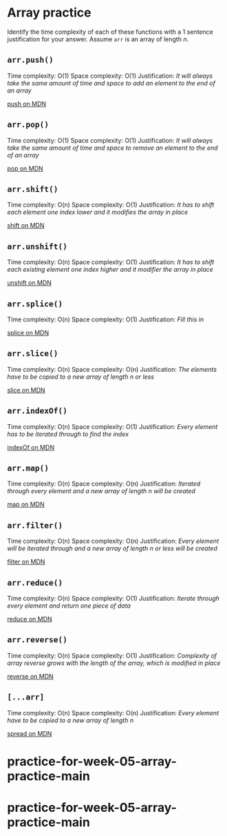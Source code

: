 # Array practice

Identify the time complexity of each of these functions with a 1 sentence
justification for your answer. Assume `arr` is an array of length _n_.

## `arr.push()`

Time complexity: O(1)
Space complexity: O(1)
Justification: _It will always take the same amount of time and space to add an element to the end of an array_

[push on MDN][push]


## `arr.pop()`

Time complexity: O(1)
Space complexity: O(1)
Justification: _It will always take the same amount of time and space to remove an element to the end of an array_

[pop on MDN][pop]

## `arr.shift()`

Time complexity: O(n)
Space complexity: O(1)
Justification: _It has to shift each element one index lower and it modifies the array in place_

[shift on MDN][shift]

## `arr.unshift()`

Time complexity: O(n)
Space complexity: O(1)
Justification: _It has to shift each existing element one index higher and it modifier the array in place_

[unshift on MDN][unshift]

## `arr.splice()`

Time complexity: O(n)
Space complexity: O(1)
Justification: _Fill this in_

[splice on MDN][splice]

## `arr.slice()`

Time complexity: O(n)
Space complexity: O(n)
Justification: _The elements have to be copied to a new array of length n or less_

[slice on MDN][slice]

## `arr.indexOf()`

Time complexity: O(n)
Space complexity: O(1)
Justification: _Every element has to be iterated through to find the index_

[indexOf on MDN][indexOf]

## `arr.map()`

Time complexity: O(n)
Space complexity: O(n)
Justification: _Iterated through every element and a new array of length n will be created_

[map on MDN][map]

## `arr.filter()`

Time complexity: O(n)
Space complexity: O(n)
Justification: _Every element will be iterated through and a new array of length n or less will be created_

[filter on MDN][filter]

## `arr.reduce()`

Time complexity: O(n)
Space complexity: O(1)
Justification: _Iterate through every element and return one piece of data_

[reduce on MDN][reduce]

## `arr.reverse()`

Time complexity: O(n)
Space complexity: O(1)
Justification: _Complexity of array reverse grows with the length of the array, which is modified in place_

[reverse on MDN][reverse]

## `[...arr]`

Time complexity: O(n)
Space complexity: O(n)
Justification: _Every element have to be copied to a new array of length n_

[spread on MDN][spread]

[push]:https://developer.mozilla.org/en-US/docs/Web/JavaScript/Reference/Global_Objects/Array/push
[pop]:https://developer.mozilla.org/en-US/docs/Web/JavaScript/Reference/Global_Objects/Array/pop
[shift]:https://developer.mozilla.org/en-US/docs/Web/JavaScript/Reference/Global_Objects/Array/shift
[unshift]:https://developer.mozilla.org/en-US/docs/Web/JavaScript/Reference/Global_Objects/Array/unshift
[splice]:https://developer.mozilla.org/en-US/docs/Web/JavaScript/Reference/Global_Objects/Array/splice
[slice]:https://developer.mozilla.org/en-US/docs/Web/JavaScript/Reference/Global_Objects/Array/slice
[indexOf]:https://developer.mozilla.org/en-US/docs/Web/JavaScript/Reference/Global_Objects/Array/indexOf
[map]:https://developer.mozilla.org/en-US/docs/Web/JavaScript/Reference/Global_Objects/Array/map
[filter]:https://developer.mozilla.org/en-US/docs/Web/JavaScript/Reference/Global_Objects/Array/filter
[reduce]:https://developer.mozilla.org/en-US/docs/Web/JavaScript/Reference/Global_Objects/Array/reduce
[reverse]:https://developer.mozilla.org/en-US/docs/Web/JavaScript/Reference/Global_Objects/Array/reverse
[spread]:https://developer.mozilla.org/en-US/docs/Web/JavaScript/Reference/Operators/Spread_syntax
# practice-for-week-05-array-practice-main
# practice-for-week-05-array-practice-main
